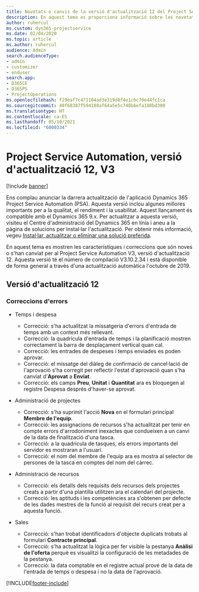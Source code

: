 ```yaml
---
title: Novetats o canvis de la versió d'actualització 12 del Project Service Automation, V3
description: En aquest tema es proporciona informació sobre les novetats a la versió d'actualització 12 del Project Service Automation, V3.
author: ruhercul
ms.custom: dyn365-projectservice
ms.date: 02/04/2020
ms.topic: article
ms.author: ruhercul
audience: Admin
search.audienceType:
- admin
- customizer
- enduser
search.app:
- D365CE
- D365PS
- ProjectOperations
ms.openlocfilehash: f29eaf7c471104ad3e319d8f4e1cbc70e44fc1ca
ms.sourcegitcommit: 40f68387f594180af64a5e5c748b6efa188bd300
ms.translationtype: HT
ms.contentlocale: ca-ES
ms.lasthandoff: 05/10/2021
ms.locfileid: "6000334"
---
```

# <a name="project-service-automation-update-release-12-v3"></a>Project Service Automation, versió d'actualització 12, V3

[!include [banner](../includes/psa-now-project-operations.md)]

Ens complau anunciar la darrera actualització de l'aplicació Dynamics 365 Project Service Automation (PSA). Aquesta versió inclou algunes millores importants per a la qualitat, el rendiment i la usabilitat. Aquest llançament és compatible amb el Dynamics 365 9.x. Per actualitzar a aquesta versió, visiteu el Centre d'administració del Dynamics 365 en línia i aneu a la pàgina de solucions per instal·lar l'actualització. Per obtenir més informació, vegeu [Instal·lar, actualitzar o eliminar una solució preferida](/power-platform/admin/install-remove-preferred-solution).

En aquest tema es mostren les característiques i correccions que són noves o s'han canviat per al Project Service Automation V3, versió d'actualització 12. Aquesta versió té el número de compilació V3.10.2.34 i està disponible de forma general a través d'una actualització automàtica l'octubre de 2019.

## <a name="update-release-12"></a>Versió d'actualització 12

### <a name="bug-fixes"></a>Correccions d'errors

- Temps i despesa

    - Correcció: s'ha actualitzat la missatgeria d'errors d'entrada de temps amb un context més rellevant.
    - Correcció: la quadrícula d'entrada de temps i la planificació mostren correctament la barra de desplaçament vertical quan cal.
    - Correcció: les entrades de despeses i temps enviades es poden aprovar.
    - Correcció: el missatge del diàleg de confirmació de cancel·lació de l'aprovació s'ha corregit per reflectir l'estat d'aprovació quan s'ha canviat d'**Aprovat** a **Enviat**.
    - Correcció: els camps **Preu**, **Unitat** i **Quantitat** ara es bloquegen al registre Despesa després d'haver-se aprovat.

- Administració de projectes

    - Correcció: s'ha suprimit l'acció **Nova** en el formulari principal **Membre de l'equip**.
    - Correcció: les assignacions de recursos s'ha actualitzat per tenir en compte errors d'arrodoniment inexactes que condueixen a un canvi de la data de finalització d'una tasca.
    - Correcció: a la quadrícula de tasques, els errors importants del servidor es mostraran a l'usuari.
    - Correcció: el nom del membre de l'equip ara es mostra al selector de persones de la tasca en comptes del nom del càrrec.

- Administració de recursos

    - Correcció: els detalls dels requisits dels recursos dels projectes creats a partir d'una plantilla utilitzen ara el calendari del projecte.
    - Correcció: les aptituds i les competències ara s'obtenen per defecte de les dades mestres de la funció al requisit del recurs creat per a aquesta funció.

- Sales

    - Correcció: s'han trobat identificadors d'objecte duplicats trobats al formulari **Contracte principal**.
    - Correcció: s'ha actualitzat la lògica per fer visible la pestanya **Anàlisi de l'oferta** perquè es visualitzi la configuració de les metadades de la pestanya.
    - Correcció: la data comptable en el registre actual prové de la data de l'entrada de temps o despesa i no la data de l'aprovació.


[!INCLUDE[footer-include](../includes/footer-banner.md)]